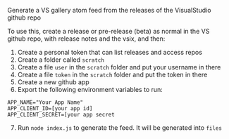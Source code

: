Generate a VS gallery atom feed from the releases of the VisualStudio github repo

To use this, create a release or pre-release (beta) as normal in the VS github repo, with release notes and the vsix, and then:

1. Create a personal token that can list releases and access repos
1. Create a folder called `scratch`
1. Create a file `user` in the `scratch` folder and put your username in there
1. Create a file `token` in the `scratch` folder and put the token in there
1. Create a new github app
1. Export the following environment variables to run:

  ```
APP_NAME="Your App Name"
APP_CLIENT_ID=[your app id]
APP_CLIENT_SECRET=[your app secret
  ```

7. Run `node index.js` to generate the feed. It will be generated into `files`


